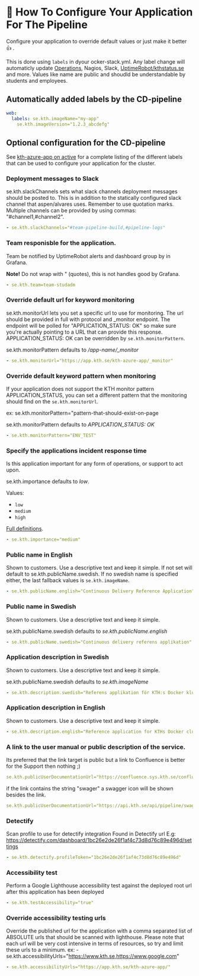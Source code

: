 # :wrench: How To Configure Your Application For The Pipeline

Configure your application to override default values or just make it better :+1: .

This is done using `labels` in dyour ocker-stack.yml. Any label change will automaticly update [Operations](https://app.kth.se/pipeline/), Nagios, Slack, [UptimeRobot/kthstatus.se](http://kthstatus.se/) and more. Values like name are public and shoudld be understandable by students and employees.

## Automatically added labels by the CD-pipeline

```yml
web:
  labels: se.kth.imageName="my-app"
    se.kth.imageVersion="1.2.3_abcdefg"
```

## Optional configuration for the CD-pipeline

See [kth-azure-app on active](https://gita.sys.kth.se/Infosys/cellus-registry/blob/master/deploy/kth-azure-app/active/docker-stack.yml) for a complete listing of the different labels that can be used to configure your application for the cluster.

### Deployment messages to Slack

se.kth.slackChannels sets what slack channels deployment messages should be posted to. This is in addition to the statically configured slack channel that aspen/alvares uses. Remember to use quotation marks. Multiple channels can be provided by using commas: "#channel1,#channel2".

```yml
- se.kth.slackChannels="#team-pipeline-build,#pipeline-logs"
```

### Team responisble for the application.

Team be notified by UptimeRobot alerts and dashboard group by in Grafana.

**Note!** Do not wrap with " (quotes), this is not handles good by Grafana.

```yml
- se.kth.team=team-studadm
```

### Override default url for keyword monitoring

se.kth.monitorUrl lets you set a specific url to use for monitoring. The url
should be provided in full with protocol and \_monitor endpoint. The endpoint
will be polled for "APPLICATION_STATUS: OK" so make sure you're actually pointing
to a URL that can provide this response. APPLICATION_STATUS: OK can be overridden by
`se.kth.monitorPattern`.

se.kth.monitorPattern defaults to _/app-name/\_monitor_

```yml
- se.kth.monitorUrl="https://app.kth.se/kth-azure-app/_monitor"
```

### Override default keyword pattern when monitoring

If your application does not support the KTH monitor pattern APPLICATION_STATUS,
you can set a different pattern that the monitoring should find on the `se.kth.monitorUrl`.

ex: se.kth.monitorPattern="pattern-that-should-exist-on-page

se.kth.monitorPattern defaults to _APPLICATION_STATUS: OK_

```yml
- se.kth.monitorPattern="ENV_TEST"
```

### Specify the applications incident response time

Is this application important for any form of operations, or support to act upon.

se.kth.importance defaults to _low_.

Values:

- `low`
- `medium`
- `high`

[Full definitions](https://app.kth.se/pipeline/#irt).

```yml
- se.kth.importance="medium"
```

### Public name in English

Shown to customers. Use a descriptive text and keep it simple. If not set will default to
se.kth.publicName.swedish. If no swedish name is specified either, the last fallback values is `se.kth.imageName`.

```yml
- se.kth.publicName.english="Continuous Delivery Reference Application"
```

### Public name in Swedish

Shown to customers. Use a descriptive text and keep it simple.

se.kth.publicName.swedish defaults to _se.kth.publicName.english_

```yml
- se.kth.publicName.swedish="Continuous delivery referens applikation"
```

### Application description in Swedish

Shown to customers. Use a descriptive text and keep it simple.

se.kth.publicName.swedish defaults to _se.kth.imageName_

```yml
- se.kth.description.swedish="Referens applikation för KTH:s Docker kluster i Azure. Om denna tjänst har diftsörning har hela klustret problem."
```

### Application description in English

Shown to customers. Use a descriptive text and keep it simple.

```yml
- se.kth.description.english="Reference application for KTHs Docker clusters."
```

### A link to the user manual or public description of the service.

Its preferred that the link target is public but a link to Confluence is better for the Support then nothing ;)

```yml
se.kth.publicUserDocumentationUrl="https://confluence.sys.kth.se/confluence/displa/EV/Continuous+Delivery+Pipeline+med+Docker"
```

if the link contains the string "swager" a swagger icon will be shown besides the link.

```yml
se.kth.publicUserDocumentationUrl="https://api.kth.se/api/pipeline/swagger"
```

### Detectify

Scan profile to use for detectify integration Found in Detectify url E.g: https://detectify.com/dashboard/1bc26e2de26f1af4c73d8d76c89e496d/settings

```yml
- se.kth.detectify.profileToken="1bc26e2de26f1af4c73d8d76c89e496d"
```

### Accessibility test

Perform a Google Lighthouse accessibility test against the deployed root url after this application has been deployed

```yml
- se.kth.testAccessibility="true"
```

### Override accessibility testing urls

Override the published url for the application with a comma separated list of ABSOLUTE urls that should be scanned with lighthouse. Please note that each url will be very cost intensive in terms of resources, so try and limit these urls to a minimum. ex: - se.kth.accessibilityUrls="https://www.kth.se,https://www.google.com"

```yml
- se.kth.accessibilityUrls="https://app.kth.se/kth-azure-app/"
```
